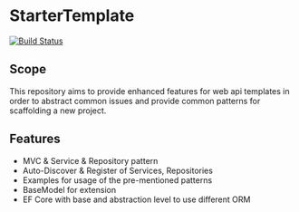 # StarterTemplate 

[![Build Status](https://travis-ci.org/czioutas/StarterTemplate.svg?branch=master)](https://travis-ci.org/czioutas/StarterTemplate)

## Scope

This repository aims to provide enhanced features for web api templates in order to abstract common issues and provide common patterns for scaffolding a new project.

## Features

- MVC & Service & Repository pattern
- Auto-Discover & Register of Services, Repositories
- Examples for usage of the pre-mentioned patterns
- BaseModel for extension
- EF Core with base and abstraction level to use different ORM

